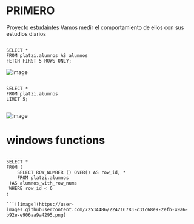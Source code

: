 # PRIMERO 

Proyecto estudaintes 
Vamos medir el comportamiento de ellos con sus estudios diarios


```

SELECT *
FROM platzi.alumnos AS alumnos
FETCH FIRST 5 ROWS ONLY;

```
![image](https://user-images.githubusercontent.com/72534486/224216209-29a7aa3e-fe2c-4947-9115-785ad18befc4.png)


```

SELECT *
FROM platzi.alumnos
LIMIT 5;


```

![image](https://user-images.githubusercontent.com/72534486/224216422-a324277c-fe08-4317-8326-19b29f303d9b.png)


#  windows functions

```

SELECT *
FROM (
	SELECT ROW_NUMBER () OVER() AS row_id, *
	FROM platzi.alumnos
 )AS alumnos_with_row_nums
 WHERE row_id < 6
;

```![image](https://user-images.githubusercontent.com/72534486/224216783-c31c68e9-2efb-49a6-b92e-e906aa9a4295.png)


